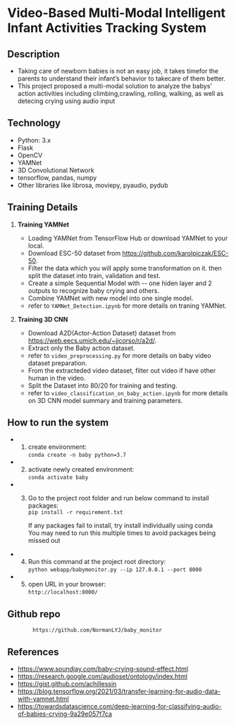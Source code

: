 # Video-Based Multi-Modal Intelligent Infant Activities Tracking System

## Description
* Taking care of newborn babies is not an easy job, it takes timefor the parents to understand their infant’s behavior to takecare of them better. 
* This project proposed a multi-modal solution to analyze the babys’ action activities including climbing,crawling, rolling, walking, as well as detecing crying using audio input




## Technology
* Python: 3.x
* Flask
* OpenCV
* YAMNet
* 3D Convolutional Network
* tensorflow, pandas, numpy
* Other libraries like librosa, moviepy, pyaudio, pydub

## Training Details

1. **Training YAMNet**
      * Loading YAMNet from TensorFlow Hub or download YAMNet to your local.
      * Download ESC-50 dataset from https://github.com/karolpiczak/ESC-50.
      * Filter the data which you will apply some transformation on it. then split the dataset into train, validation and test.
      * Create a simple Sequential Model with -- one hiden layer and 2 outputs to recognize baby crying and others.
      * Combine YAMNet with new model into one single model.
      * refer to ```YAMNet_Detection.ipynb``` for more details on traning YAMNet.

2. **Training 3D CNN**
      * Download A2D(Actor-Action Dataset) dataset from https://web.eecs.umich.edu/~jjcorso/r/a2d/.
      * Extract only the Baby action dataset.
      * refer to ```video_preprocessing.py``` for more details on baby video dataset preparation.
      * From the extracteded video dataset, filter out video if have other human in the video.
      * Split the Dataset into 80/20 for training and testing.
      * refer to ```video_classification_on_baby_action.ipynb``` for more details on 3D CNN model summary and training parameters.
       

## How to run the system


* 1. create environment:   
            ```
      	conda create -n baby python=3.7
            ```

* 2. activate newly created environment:   
            ```
      	conda activate baby
            ```

* 3. Go to the project root folder and run below command to install packages:   
            ```
      	pip install -r requirement.txt
            ```

     If any packages fail to install, try install individually using conda   
     You may need to run this multiple times to avoid packages being missed out


* 4. Run this command at the project root directory:  
             ```
             python webapp/babymonitor.py --ip 127.0.0.1 --port 8000
             ```
* 5. open URL in your browser:   
             ```
             http://localhost:8000/
             ```

## Github repo

            https://github.com/NormanLYJ/baby_monitor
## References

* https://www.soundjay.com/baby-crying-sound-effect.html
* https://research.google.com/audioset/ontology/index.html
* https://gist.github.com/achillessin
* https://blog.tensorflow.org/2021/03/transfer-learning-for-audio-data-with-yamnet.html
* https://towardsdatascience.com/deep-learning-for-classifying-audio-of-babies-crying-9a29e057f7ca

